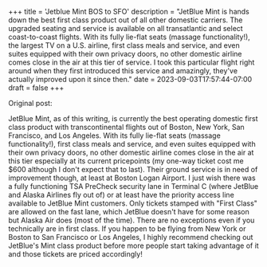 +++
title = 'Jetblue Mint BOS to SFO'
description = "JetBlue Mint is hands down the best first class product out of all other domestic carriers. The upgraded seating and service is available on all transatlantic and select coast-to-coast flights. With its fully lie-flat seats (massage functionality!), the largest TV on a U.S. airline, first class meals and service, and even suites equipped with their own privacy doors, no other domestic airline comes close in the air at this tier of service. I took this particular flight right around when they first introduced this service and amazingly, they've actually improved upon it since then."
date = 2023-09-03T17:57:44-07:00
draft = false
+++

Original post:

JetBlue Mint, as of this writing, is currently the best operating domestic first class product with transcontinental flights out of Boston, New York, San Francisco, and Los Angeles. With its fully lie-flat seats (massage functionality!), first class meals and service, and even suites equipped with their own privacy doors, no other domestic airline comes close in the air at this tier especially at its current pricepoints (my one-way ticket cost me $600 although I don't expect that to last). Their ground service is in need of improvement though, at least at Boston Logan Airport. I just wish there was a fully functioning TSA PreCheck security lane in Terminal C (where JetBlue and Alaska Airlines fly out of) or at least have the priority access line available to JetBlue Mint customers. Only tickets stamped with \"First Class\" are allowed on the fast lane, which JetBlue doesn't have for some reason but Alaska Air does (most of the time). There are no exceptions even if you technically are in first class. If you happen to be flying from New York or Boston to San Francisco or Los Angeles, I highly recommend checking out JetBlue's Mint class product before more people start taking advantage of it and those tickets are priced accordingly!